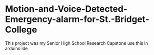 # Motion-and-Voice-Detected-Emergency-alarm-for-St.-Bridget-College
This project was my Senior High School Research Capstone
use this in arduino ide
